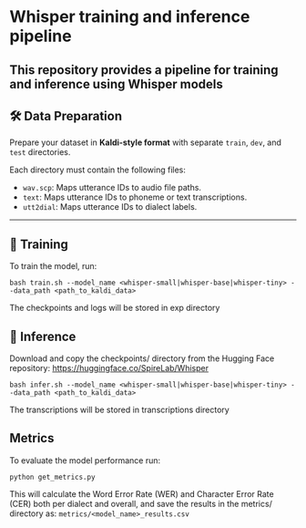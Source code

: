 # Whisper training and inference pipeline

This repository provides a pipeline for training and inference using Whisper models
---

## 🛠️ Data Preparation

Prepare your dataset in **Kaldi-style format** with separate `train`, `dev`, and `test` directories.

Each directory must contain the following files:

- `wav.scp`: Maps utterance IDs to audio file paths.
- `text`: Maps utterance IDs to phoneme or text transcriptions.
- `utt2dial`: Maps utterance IDs to dialect labels.

---

## 🚀 Training

To train the model, run:

```
bash train.sh --model_name <whisper-small|whisper-base|whisper-tiny> --data_path <path_to_kaldi_data>
```
The checkpoints and logs will be stored in exp directory

## 🚀 Inference

Download and copy the checkpoints/ directory from the Hugging Face repository:  https://huggingface.co/SpireLab/Whisper
```
bash infer.sh --model_name <whisper-small|whisper-base|whisper-tiny> --data_path <path_to_kaldi_data>
```
The transcriptions will be stored in transcriptions directory

##  Metrics

To evaluate the model performance run:
```
python get_metrics.py
```
This will calculate the Word Error Rate (WER) and Character Error Rate (CER) both per dialect and overall, and save the results in the metrics/ directory as: `metrics/<model_name>_results.csv`

